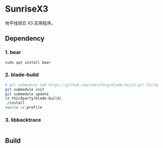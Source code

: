 # SunriseX3

地平线旭日 X3 实用程序。

## Dependency

### 1. bear

```bash
sudo apt install bear
```

### 2. blade-build

```bash
# git submodule add https://github.com/chen3feng/blade-build.git thirdparty/blade-build
git submodule init
git submodule update
cd thirdparty/blade-build/
./install
source ~/.profile
```

### 3. libbacktrace

```bash

```

## Build

```bash

```
